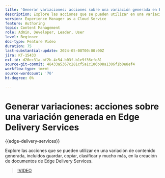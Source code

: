 ```yaml
---
title: 'Generar variaciones: acciones sobre una variación generada en Edge Delivery Services'
description: Explore las acciones que se pueden utilizar en una variación de contenido generada, incluidos guardar, copiar, clasificar y mucho más, en la creación de documentos de Edge Delivery Services.
version: Experience Manager as a Cloud Service
feature: Authoring
topic: Content Management
role: Admin, Developer, Leader, User
level: Beginner
doc-type: Feature Video
duration: 75
last-substantial-update: 2024-05-08T00:00:00Z
jira: KT-15433
exl-id: d20ec31a-bf2b-4c54-b03f-b1e9f36cfe81
source-git-commit: 48433a5367c281cf5a1c106b08a1306f1b0e8ef4
workflow-type: tm+mt
source-wordcount: '70'
ht-degree: 0%

---
```


# Generar variaciones: acciones sobre una variación generada en Edge Delivery Services

{{edge-delivery-services}}

Explore las acciones que se pueden utilizar en una variación de contenido generada, incluidos guardar, copiar, clasificar y mucho más, en la creación de documentos de Edge Delivery Services.

>[!VIDEO](https://video.tv.adobe.com/v/3437279/?learn=on&captions=spa)
